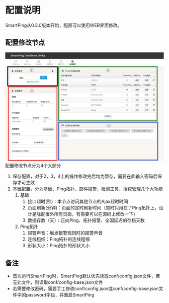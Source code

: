 # 配置说明

SmartPing从0.3.0版本开始，配置可以使用WEB界面修改。

## 配置修改节点

![](/assets/intro/config-intro1.jpg)配置修改节点分为4个大部分

1. 保存配置，对于2，3，4上的操作修改完后均为暂存，需要在此输入密码后保存才可生效
2. 基础配置，分为基础、Ping拓扑、邮件报警、检测工具、授权管理几个大功能
   1. 基础
      1. 接口超时\(秒\)：本节点访问其他节点的Ajax超时时间
      2. 页面刷新\(分钟\)：页面的定时刷新时间（暂时只用在了Ping拓扑上，设计是除配置外所有页面，有需要可以在源码上修改一下）
      3. 数据存数（天）：正向Ping、拓扑报警、全国延迟的存档天数
   2. Ping拓扑
      1. 报警声音：触发报警规则时的报警声音
      2. 连线粗细：Ping拓扑的连线粗细
      3. 形状大小：Ping拓扑的形状大小

## 备注

* 首次运行SmartPing时，SmartPing默认优先读取conf/config.json文件，若无此文件，则读取conf/config-base.json文件
* 若需要修改密码，需要手工修改conf/config.json或conf/config-base.json文件中的password字段，并重启SmartPing



